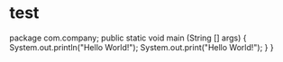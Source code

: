 # test
package com.company;
public static void main (String [] args) {
System.out.println("Hello World!");
System.out.print("Hello World!");
}
}
